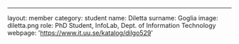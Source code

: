 ---
layout: member
category: student
name: Diletta
surname: Goglia
image: diletta.png
role: PhD Student, InfoLab, Dept. of Information Technology
webpage: 'https://www.it.uu.se/katalog/dilgo529'
